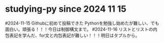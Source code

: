 # studying-py since 2024 11 15
#2024-11-15 Githubに初めて投稿できた Pythonを勉強し始めたが難しい、でも面白い。頑張る！！！今日は制御構文まで。
#2024-11-16 リストとリストの内包表記を学んだ、for文と内包表記が難しい！！！明日はタプルから。
